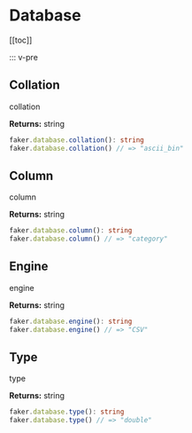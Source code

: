 # Database

<!-- This file is automatically generated. -->
<!-- Run 'pnpm run typedoc' to update -->

[[toc]]

::: v-pre

## Collation

collation

**Returns:** string

```ts
faker.database.collation(): string
faker.database.collation() // => "ascii_bin"
```

## Column

column

**Returns:** string

```ts
faker.database.column(): string
faker.database.column() // => "category"
```

## Engine

engine

**Returns:** string

```ts
faker.database.engine(): string
faker.database.engine() // => "CSV"
```

## Type

type

**Returns:** string

```ts
faker.database.type(): string
faker.database.type() // => "double"
```

